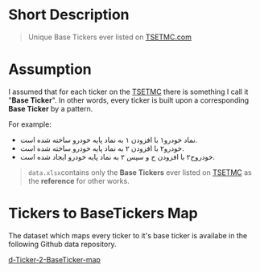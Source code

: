 # Short Description
>Unique Base Tickers ever listed on [TSETMC.com](http://www.tsetmc.com)

# Assumption
I assumed that for each ticker on the [TSETMC](http://www.tsetmc.com) 
there is something I call it "**Base Ticker**". 
In other words, every ticker is built upon a corresponding **Base Ticker**
by a pattern.


For example:

- نماد خودرو۱ با افزودن ۱ به نماد پایه خودرو ساخته شده است.
- خودرو۲ با افزودن ۲ به نماد پایه خودرو ساخته شده است.
- خودروح۲ با افزودن ح و سپس ۲ به نماد پایه خودرو ایجاد شده است.


> `data.xlsx`contains only the **Base Tickers** ever listed on [TSETMC](http://www.tsetmc.com) as the **reference** for other works. 

# Tickers to BaseTickers Map
The dataset which maps every ticker to it's base ticker is availabe
in the following Github data repository.

[d-Ticker-2-BaseTicker-map](https://github.com/imahdimir/d-Ticker-2-BaseTicker-map)
##